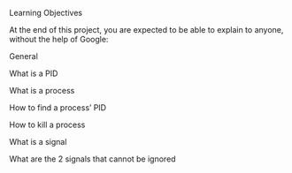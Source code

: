 Learning Objectives

At the end of this project, you are expected to be able to explain to anyone, without the help of Google:

General


What is a PID

What is a process

How to find a process’ PID

How to kill a process

What is a signal

What are the 2 signals that cannot be ignored

